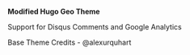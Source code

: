 <b>Modified Hugo Geo Theme</b> <br/>

Support for Disqus Comments and Google Analytics<br/>

Base Theme Credits - @alexurquhart

